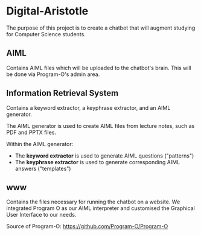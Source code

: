 # Digital-Aristotle

The purpose of this project is to create a chatbot that will augment studying for Computer Science students.

## AIML

Contains AIML files which will be uploaded to the chatbot's brain. This will be done via Program-O's admin area.

## Information Retrieval System

Contains a keyword extractor, a keyphrase extractor, and an AIML generator. 

The AIML generator is used to create AIML files from lecture notes, such as PDF and PPTX files.

Within the AIML generator:
<ul>
    <li> The <b>keyword extractor</b> is used to generate AIML questions ("patterns")</li>
    <li>The <b>keyphrase extractor</b> is used to generate corresponding AIML answers ("templates")</li>
</ul>

## www

Contains the files necessary for running the chatbot on a website. We integrated Program O as our AIML interpreter and
customised the Graphical User Interface to our needs.

Source of Program-O: https://github.com/Program-O/Program-O
